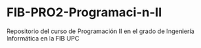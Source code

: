 # FIB-PRO2-Programaci-n-II
Repositorio del curso de Programación II en el grado de Ingeniería Informática en la FIB UPC
